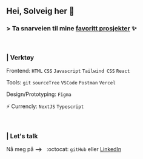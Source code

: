 <h2>Hei, Solveig her 👋</h2> 

<h3>> Ta snarveien til mine <a href="https://github.com/SolveigRebnord?tab=stars"> favoritt prosjekter</a> ✨</h3>

<br>
 <h3>| Verktøy </h3>
 
Frontend:  `HTML` `CSS` `Javascript` `Tailwind CSS` `React`

Tools: `git` `sourceTree` `VSCode` `Postman` `Vercel` 

Design/Prototyping: `Figma`

⚡ Currencly: `NextJS` `Typescript`

<br>
 <h3>| Let's talk </h3>
 
Nå meg på **-->** &nbsp;  :octocat:  `gitHub` eller <a href="https://www.linkedin.com/in/solveig-rebnord-68b9a3190/">  LinkedIn</a>


